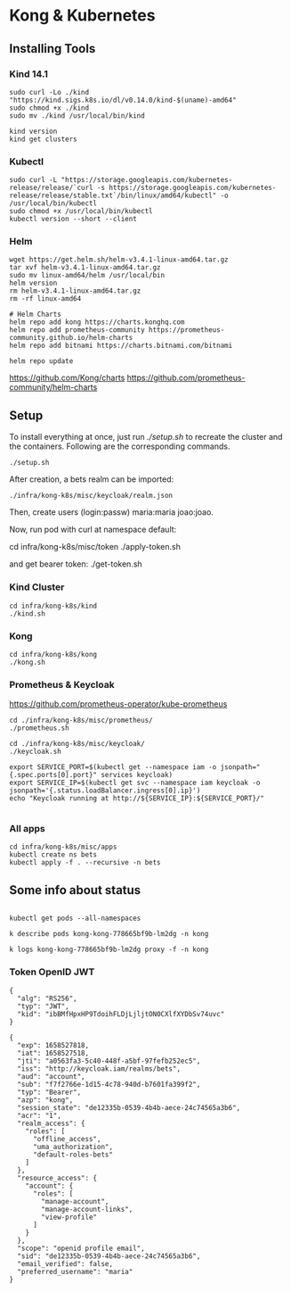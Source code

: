 # Kong & Kubernetes

## Installing Tools

### Kind 14.1
```
sudo curl -Lo ./kind "https://kind.sigs.k8s.io/dl/v0.14.0/kind-$(uname)-amd64"
sudo chmod +x ./kind
sudo mv ./kind /usr/local/bin/kind

kind version
kind get clusters
```

### Kubectl
```
sudo curl -L "https://storage.googleapis.com/kubernetes-release/release/`curl -s https://storage.googleapis.com/kubernetes-release/release/stable.txt`/bin/linux/amd64/kubectl" -o /usr/local/bin/kubectl
sudo chmod +x /usr/local/bin/kubectl
kubectl version --short --client
```

### Helm
```
wget https://get.helm.sh/helm-v3.4.1-linux-amd64.tar.gz
tar xvf helm-v3.4.1-linux-amd64.tar.gz
sudo mv linux-amd64/helm /usr/local/bin
helm version
rm helm-v3.4.1-linux-amd64.tar.gz
rm -rf linux-amd64

# Helm Charts
helm repo add kong https://charts.konghq.com
helm repo add prometheus-community https://prometheus-community.github.io/helm-charts
helm repo add bitnami https://charts.bitnami.com/bitnami

helm repo update

```
https://github.com/Kong/charts
https://github.com/prometheus-community/helm-charts


## Setup

To install everything at once, just run *./setup.sh* to recreate the cluster and the containers. Following are the corresponding commands.

```
./setup.sh

```

After creation, a bets realm can be imported:

```
./infra/kong-k8s/misc/keycloak/realm.json

```

Then, create users (login:passw) maria:maria joao:joao.

Now, run pod with curl at namespace default:

cd infra/kong-k8s/misc/token
./apply-token.sh

and get bearer token:
./get-token.sh


### Kind Cluster
```
cd infra/kong-k8s/kind
./kind.sh

```

### Kong
```
cd infra/kong-k8s/kong
./kong.sh

```

### Prometheus & Keycloak

https://github.com/prometheus-operator/kube-prometheus

```
cd ./infra/kong-k8s/misc/prometheus/
./prometheus.sh

cd ./infra/kong-k8s/misc/keycloak/
./keycloak.sh

export SERVICE_PORT=$(kubectl get --namespace iam -o jsonpath="{.spec.ports[0].port}" services keycloak)
export SERVICE_IP=$(kubectl get svc --namespace iam keycloak -o jsonpath='{.status.loadBalancer.ingress[0].ip}')
echo "Keycloak running at http://${SERVICE_IP}:${SERVICE_PORT}/"


```

### All apps

```
cd infra/kong-k8s/misc/apps
kubectl create ns bets
kubectl apply -f . --recursive -n bets

```

## Some info about status

```

kubectl get pods --all-namespaces

k describe pods kong-kong-778665bf9b-lm2dg -n kong

k logs kong-kong-778665bf9b-lm2dg proxy -f -n kong
```

### Token OpenID JWT

```
{
  "alg": "RS256",
  "typ": "JWT",
  "kid": "ibBMfHpxHP9TdoihFLDjLjljtON0CXlfXYDbSv74uvc"
}

{
  "exp": 1658527818,
  "iat": 1658527518,
  "jti": "a0563fa3-5c40-448f-a5bf-97fefb252ec5",
  "iss": "http://keycloak.iam/realms/bets",
  "aud": "account",
  "sub": "f7f2766e-1d15-4c78-940d-b7601fa399f2",
  "typ": "Bearer",
  "azp": "kong",
  "session_state": "de12335b-0539-4b4b-aece-24c74565a3b6",
  "acr": "1",
  "realm_access": {
    "roles": [
      "offline_access",
      "uma_authorization",
      "default-roles-bets"
    ]
  },
  "resource_access": {
    "account": {
      "roles": [
        "manage-account",
        "manage-account-links",
        "view-profile"
      ]
    }
  },
  "scope": "openid profile email",
  "sid": "de12335b-0539-4b4b-aece-24c74565a3b6",
  "email_verified": false,
  "preferred_username": "maria"
}

```
